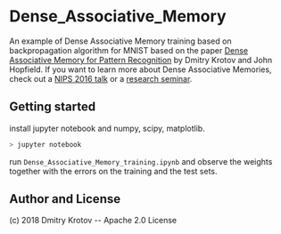 # Dense_Associative_Memory

An example of Dense Associative Memory training based on backpropagation algorithm for MNIST based on the paper [Dense Associative Memory for Pattern Recognition](https://arxiv.org/abs/1606.01164) by Dmitry Krotov and John Hopfield. If you want to learn more about Dense Associative Memories, check out a [NIPS 2016 talk](https://channel9.msdn.com/Events/Neural-Information-Processing-Systems-Conference/Neural-Information-Processing-Systems-Conference-NIPS-2016/Dense-Associative-Memory-for-Pattern-Recognition) or a [research seminar](https://www.youtube.com/watch?v=lvuAU_3t134). 

## Getting started

install jupyter notebook and numpy, scipy, matplotlib.

```bash
> jupyter notebook
```
run `Dense_Associative_Memory_training.ipynb` and observe the weights together with the errors on the training and the test sets.

## Author and License
(c) 2018 Dmitry Krotov
-- Apache 2.0 License

